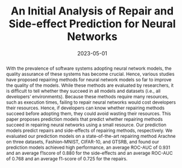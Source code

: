 ---
# Documentation: https://wowchemy.com/docs/managing-content/

title: An Initial Analysis of Repair and Side-effect Prediction for Neural Networks
subtitle: ''
summary: ''
authors:
- admin-en
- Ken Matsui
- Masanari Kondo
- Naoyasu Ubayashi
- Yasutaka Kamei
tags: []
categories: []
date: '2023-05-01'
lastmod: 2023-08-04T11:27:37+09:00
featured: true
draft: false

# Featured image
# To use, add an image named `featured.jpg/png` to your page's folder.
# Focal points: Smart, Center, TopLeft, Top, TopRight, Left, Right, BottomLeft, Bottom, BottomRight.
image:
  caption: ''
  focal_point: ''
  preview_only: false

# Projects (optional).
#   Associate this post with one or more of your projects.
#   Simply enter your project's folder or file name without extension.
#   E.g. `projects = ["internal-project"]` references `content/project/deep-learning/index.md`.
#   Otherwise, set `projects = []`.
projects: []
publishDate: '2023-08-04T03:33:21.409020Z'
publication_types:
- '1'
abstract: 'With the prevalence of software systems adopting neural network models, the quality assurance of these systems has become crucial. Hence, various studies have proposed repairing methods for neural network models so far to improve the quality of the models. While these methods are evaluated by researchers, it is difficult to tell whether they succeed in all models and datasets (i.e., all developers’ environments). Because these methods require many resources, such as execution times, failing to repair neural networks would cost developers their resources. Hence, if developers can know whether repairing methods succeed before adopting them, they could avoid wasting their resources. This paper proposes prediction models that predict whether repairing methods succeed in repairing neural networks using a small resource. Our prediction models predict repairs and side-effects of repairing methods, respectively. We evaluated our prediction models on a state-of-the-art repairing method Arachne on three datasets, Fashion-MNIST, CIFAR-10, and GTSRB, and found our prediction models achieved high performance, an average ROC-AUC of 0.931 and an average f1score of 0.880 for the side-effects and an average ROC-AUC of 0.768 and an average f1-score of 0.725 for the repairs.'

publication: '*Proceedings of the 2nd International Conference on AI Engineering--Software
  Engineering for AI (CAIN)*'
doi: 10.1109/CAIN58948.2023.00017

links: 
- name: PDF
  url: https://posl.ait.kyushu-u.ac.jp/~ishimoto/pdfs/cain_short_paper.pdf
- name: Code
  url: https://zenodo.org/record/7329278

---